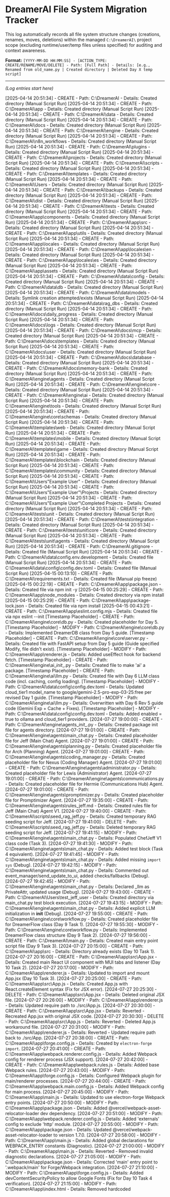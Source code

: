 # DreamerAI File System Migration Tracker

This log automatically records all file system structure changes (creations, renames, moves, deletions) within the managed `C:\DreamerAI\` project scope (excluding runtime/user/temp files unless specified) for auditing and context awareness.

**Format:** `[YYYY-MM-DD HH:MM:SS] - [ACTION_TYPE: CREATE/RENAME/MOVE/DELETE] - Path: [Full Path] - Details: [e.g., Renamed from old_name.py | Created directory | Deleted Day X temp script]`

---
*(Log entries start here)*

[2025-04-14 20:51:34] - CREATE - Path: C:\DreamerAI - Details: Created directory (Manual Script Run)
[2025-04-14 20:51:34] - CREATE - Path: C:\DreamerAI\app - Details: Created directory (Manual Script Run)
[2025-04-14 20:51:34] - CREATE - Path: C:\DreamerAI\data - Details: Created directory (Manual Script Run)
[2025-04-14 20:51:34] - CREATE - Path: C:\DreamerAI\docs - Details: Created directory (Manual Script Run)
[2025-04-14 20:51:34] - CREATE - Path: C:\DreamerAI\engine - Details: Created directory (Manual Script Run)
[2025-04-14 20:51:34] - CREATE - Path: C:\DreamerAI\n8n_workflows - Details: Created directory (Manual Script Run)
[2025-04-14 20:51:34] - CREATE - Path: C:\DreamerAI\plugins - Details: Created directory (Manual Script Run)
[2025-04-14 20:51:34] - CREATE - Path: C:\DreamerAI\projects - Details: Created directory (Manual Script Run)
[2025-04-14 20:51:34] - CREATE - Path: C:\DreamerAI\scripts - Details: Created directory (Manual Script Run)
[2025-04-14 20:51:34] - CREATE - Path: C:\DreamerAI\templates - Details: Created directory (Manual Script Run)
[2025-04-14 20:51:34] - CREATE - Path: C:\DreamerAI\Users - Details: Created directory (Manual Script Run)
[2025-04-14 20:51:34] - CREATE - Path: C:\DreamerAI\backups - Details: Created directory (Manual Script Run)
[2025-04-14 20:51:34] - CREATE - Path: C:\DreamerAI\dist - Details: Created directory (Manual Script Run)
[2025-04-14 20:51:34] - CREATE - Path: C:\DreamerAI\tests - Details: Created directory (Manual Script Run)
[2025-04-14 20:51:34] - CREATE - Path: C:\DreamerAI\app\components - Details: Created directory (Manual Script Run)
[2025-04-14 20:51:34] - CREATE - Path: C:\DreamerAI\app\src - Details: Created directory (Manual Script Run)
[2025-04-14 20:51:34] - CREATE - Path: C:\DreamerAI\app\utils - Details: Created directory (Manual Script Run)
[2025-04-14 20:51:34] - CREATE - Path: C:\DreamerAI\app\locales - Details: Created directory (Manual Script Run)
[2025-04-14 20:51:34] - CREATE - Path: C:\DreamerAI\app\locales\en - Details: Created directory (Manual Script Run)
[2025-04-14 20:51:34] - CREATE - Path: C:\DreamerAI\app\locales\es - Details: Created directory (Manual Script Run)
[2025-04-14 20:51:34] - CREATE - Path: C:\DreamerAI\app\assets - Details: Created directory (Manual Script Run)
[2025-04-14 20:51:34] - CREATE - Path: C:\DreamerAI\data\config - Details: Created directory (Manual Script Run)
[2025-04-14 20:51:34] - CREATE - Path: C:\DreamerAI\data\db - Details: Created directory (Manual Script Run)
[2025-04-14 20:51:34] - CREATE - Path: C:\DreamerAI\data\models - Details: Symlink creation attempted/exists (Manual Script Run)
[2025-04-14 20:51:34] - CREATE - Path: C:\DreamerAI\data\rag_dbs - Details: Created directory (Manual Script Run)
[2025-04-14 20:51:34] - CREATE - Path: C:\DreamerAI\docs\daily_progress - Details: Created directory (Manual Script Run)
[2025-04-14 20:51:34] - CREATE - Path: C:\DreamerAI\docs\logs - Details: Created directory (Manual Script Run)
[2025-04-14 20:51:34] - CREATE - Path: C:\DreamerAI\docs\mcp - Details: Created directory (Manual Script Run)
[2025-04-14 20:51:34] - CREATE - Path: C:\DreamerAI\docs\templates - Details: Created directory (Manual Script Run)
[2025-04-14 20:51:34] - CREATE - Path: C:\DreamerAI\docs\user - Details: Created directory (Manual Script Run)
[2025-04-14 20:51:34] - CREATE - Path: C:\DreamerAI\docs\database - Details: Created directory (Manual Script Run)
[2025-04-14 20:51:34] - CREATE - Path: C:\DreamerAI\docs\memory-bank - Details: Created directory (Manual Script Run)
[2025-04-14 20:51:34] - CREATE - Path: C:\DreamerAI\engine\agents - Details: Created directory (Manual Script Run)
[2025-04-14 20:51:34] - CREATE - Path: C:\DreamerAI\engine\core - Details: Created directory (Manual Script Run)
[2025-04-14 20:51:34] - CREATE - Path: C:\DreamerAI\engine\ai - Details: Created directory (Manual Script Run)
[2025-04-14 20:51:34] - CREATE - Path: C:\DreamerAI\engine\tools - Details: Created directory (Manual Script Run)
[2025-04-14 20:51:34] - CREATE - Path: C:\DreamerAI\engine\core\schemas - Details: Created directory (Manual Script Run)
[2025-04-14 20:51:34] - CREATE - Path: C:\DreamerAI\templates\web - Details: Created directory (Manual Script Run)
[2025-04-14 20:51:34] - CREATE - Path: C:\DreamerAI\templates\mobile - Details: Created directory (Manual Script Run)
[2025-04-14 20:51:34] - CREATE - Path: C:\DreamerAI\templates\game - Details: Created directory (Manual Script Run)
[2025-04-14 20:51:34] - CREATE - Path: C:\DreamerAI\templates\blockchain - Details: Created directory (Manual Script Run)
[2025-04-14 20:51:34] - CREATE - Path: C:\DreamerAI\templates\community - Details: Created directory (Manual Script Run)
[2025-04-14 20:51:34] - CREATE - Path: C:\DreamerAI\Users\"Example User" - Details: Created directory (Manual Script Run)
[2025-04-14 20:51:34] - CREATE - Path: C:\DreamerAI\Users\"Example User"\Projects - Details: Created directory (Manual Script Run)
[2025-04-14 20:51:34] - CREATE - Path: C:\DreamerAI\Users\"Example User"\Completed Projects - Details: Created directory (Manual Script Run)
[2025-04-14 20:51:34] - CREATE - Path: C:\DreamerAI\tests\unit - Details: Created directory (Manual Script Run)
[2025-04-14 20:51:34] - CREATE - Path: C:\DreamerAI\tests\integration - Details: Created directory (Manual Script Run)
[2025-04-14 20:51:34] - CREATE - Path: C:\DreamerAI\tests\unit\core - Details: Created directory (Manual Script Run)
[2025-04-14 20:51:34] - CREATE - Path: C:\DreamerAI\tests\unit\agents - Details: Created directory (Manual Script Run)
[2025-04-14 20:51:34] - CREATE - Path: C:\DreamerAI\.gitignore - Details: Created file (Manual Script Run)
[2025-04-14 20:51:34] - CREATE - Path: C:\DreamerAI\data\config\.env.development - Details: Created file (Manual Script Run)
[2025-04-14 20:51:34] - CREATE - Path: C:\DreamerAI\data\config\config.dev.toml - Details: Created file (Manual Script Run)
[2025-04-15 00:13:10] - CREATE - Path: C:\DreamerAI\requirements.txt - Details: Created file (Manual pip freeze)
[2025-04-15 00:22:19] - CREATE - Path: C:\DreamerAI\app\package.json - Details: Created file via npm init -y
[2025-04-15 00:25:29] - CREATE - Path: C:\DreamerAI\app\node_modules - Details: Created directory via npm install
[2025-04-15 00:25:29] - CREATE - Path: C:\DreamerAI\app\package-lock.json - Details: Created file via npm install
[2025-04-15 00:43:21] - CREATE - Path: C:\DreamerAI\app\eslint.config.mjs - Details: Created file via npx eslint --init
[Timestamp Placeholder] - CREATE - Path: C:\DreamerAI\engine\core\db.py - Details: Created placeholder for Day 5.
[Timestamp Placeholder] - MODIFY - Path: C:\DreamerAI\engine\core\db.py - Details: Implemented DreamerDB class from Day 5 guide.
[Timestamp Placeholder] - CREATE - Path: C:\DreamerAI\engine\core\server.py - Details: Created file with FastAPI setup from Day 5 guide (Guide specified Modify, file didn't exist).
[Timestamp Placeholder] - MODIFY - Path: C:\DreamerAI\app\renderer.js - Details: Added useEffect hook for backend fetch.
[Timestamp Placeholder] - CREATE - Path: C:\DreamerAI\engine\ai\__init__.py - Details: Created file to make 'ai' a package.
[Timestamp Placeholder] - CREATE - Path: C:\DreamerAI\engine\ai\llm.py - Details: Created file with Day 6 LLM class code (incl. caching, config loading).
[Timestamp Placeholder] - MODIFY - Path: C:\DreamerAI\data\config\config.dev.toml - Details: Updated cloud_tier1 model_name to google/gemini-2.5-pro-exp-03-25:free per revised Day 1 guide.
[Timestamp Placeholder] - MODIFY - Path: C:\DreamerAI\engine\ai\llm.py - Details: Overwritten with Day 6 Rev 5 guide code (Gemini Exp + Cache + Fixes).
[Timestamp Placeholder] - MODIFY - Path: C:\DreamerAI\data\config\config.dev.toml - Details: Added enabled = true to ollama and cloud_tier1 providers.
[2024-07-27 19:00:00] - CREATE - Path: C:\DreamerAI\engine\agents\__init__.py - Details: Created package init file for agents directory.
[2024-07-27 19:01:00] - CREATE - Path: C:\DreamerAI\engine\agents\main_chat.py - Details: Created placeholder file for Jeff (Main Chat) Agent.
[2024-07-27 19:01:00] - CREATE - Path: C:\DreamerAI\engine\agents\planning.py - Details: Created placeholder file for Arch (Planning) Agent.
[2024-07-27 19:01:00] - CREATE - Path: C:\DreamerAI\engine\agents\coding_manager.py - Details: Created placeholder file for Nexus (Coding Manager) Agent.
[2024-07-27 19:01:00] - CREATE - Path: C:\DreamerAI\engine\agents\administrator.py - Details: Created placeholder file for Lewis (Administrator) Agent.
[2024-07-27 19:01:00] - CREATE - Path: C:\DreamerAI\engine\agents\communications.py - Details: Created placeholder file for Hermie (Communications Hub) Agent.
[2024-07-27 19:01:00] - CREATE - Path: C:\DreamerAI\engine\agents\promptimizer.py - Details: Created placeholder file for Promptimizer Agent.
[2024-07-27 19:35:00] - CREATE - Path: C:\DreamerAI\engine\agents\rules_jeff.md - Details: Created rules file for Jeff (Main Chat) Agent V1.
[2024-07-27 19:40:00] - CREATE - Path: C:\DreamerAI\scripts\seed_rag_jeff.py - Details: Created temporary RAG seeding script for Jeff.
[2024-07-27 19:41:00] - DELETE - Path: C:\DreamerAI\scripts\seed_rag_jeff.py - Details: Deleted temporary RAG seeding script for Jeff.
[2024-07-27 19:41:15] - MODIFY - Path: C:\DreamerAI\engine\agents\main_chat.py - Details: Populated ChefJeff V1 class code (Task 3).
[2024-07-27 19:41:30] - MODIFY - Path: C:\DreamerAI\engine\agents\main_chat.py - Details: Added test block (Task 4 equivalent).
[2024-07-27 19:41:45] - MODIFY - Path: C:\DreamerAI\engine\agents\main_chat.py - Details: Added missing `import sys` (Debug).
[2024-07-27 19:42:15] - MODIFY - Path: C:\DreamerAI\engine\agents\main_chat.py - Details: Commented out event_manager/send_update_to_ui, added checks/fallbacks (Debug).
[2024-07-27 19:42:45] - MODIFY - Path: C:\DreamerAI\engine\agents\main_chat.py - Details: Declared _llm as PrivateAttr, updated usage (Debug).
[2024-07-27 19:43:00] - CREATE - Path: C:\DreamerAI\Users\test_jeff_user - Details: Created directory via main_chat.py test block execution.
[2024-07-27 19:43:15] - MODIFY - Path: C:\DreamerAI\engine\agents\main_chat.py - Details: Added explicit LLM initialization in __init__ (Debug).
[2024-07-27 19:55:00] - CREATE - Path: C:\DreamerAI\engine\core\workflow.py - Details: Created placeholder file for DreamerFlow class (Day 9 Task 1).
[2024-07-27 19:55:30] - MODIFY - Path: C:\DreamerAI\engine\core\workflow.py - Details: Implemented DreamerFlow class structure (Day 9 Task 2).
[2024-07-27 19:56:00] - CREATE - Path: C:\DreamerAI\main.py - Details: Created main entry point script file (Day 9 Task 3).
[2024-07-27 20:15:00] - CREATE - Path: C:\DreamerAI\app\src - Details: Directory already exists (Day 10 Task 1).
[2024-07-27 20:16:00] - CREATE - Path: C:\DreamerAI\app\src\App.jsx - Details: Created main React UI component with MUI tabs and listener (Day 10 Task 2).
[2024-07-27 20:17:00] - MODIFY - Path: C:\DreamerAI\app\renderer.js - Details: Updated to import and mount App.jsx (Day 10 Task 3).
[2024-07-27 20:25:00] - CREATE - Path: C:\DreamerAI\app\src\App.js - Details: Created App.js with React.createElement syntax (Fix for JSX error).
[2024-07-27 20:25:30] - DELETE - Path: C:\DreamerAI\app\src\App.jsx - Details: Deleted original JSX file.
[2024-07-27 20:26:00] - MODIFY - Path: C:\DreamerAI\app\renderer.js - Details: Updated require path to ./src/App.js.
[2024-07-27 20:30:00] - CREATE - Path: C:\DreamerAI\app\src\App.jsx - Details: Reverted - Recreated App.jsx with original JSX code.
[2024-07-27 20:30:30] - DELETE - Path: C:\DreamerAI\app\src\App.js - Details: Reverted - Deleted App.js workaround file.
[2024-07-27 20:31:00] - MODIFY - Path: C:\DreamerAI\app\renderer.js - Details: Reverted - Updated require path back to ./src/App.
[2024-07-27 20:38:00] - CREATE - Path: C:\DreamerAI\app\forge.config.js - Details: Created by `electron-forge import`.
[2024-07-27 20:41:00] - CREATE - Path: C:\DreamerAI\app\webpack.renderer.config.js - Details: Added Webpack config for renderer process (JSX support).
[2024-07-27 20:42:00] - CREATE - Path: C:\DreamerAI\app\webpack.rules.js - Details: Added base Webpack rules.
[2024-07-27 20:43:00] - MODIFY - Path: C:\DreamerAI\app\forge.config.js - Details: Configured Webpack plugin for main/renderer processes.
[2024-07-27 20:44:00] - CREATE - Path: C:\DreamerAI\app\webpack.main.config.js - Details: Added Webpack config for main process.
[2024-07-27 20:45:00] - MODIFY - Path: C:\DreamerAI\app\main.js - Details: Updated to use electron-forge Webpack entry points.
[2024-07-27 20:50:00] - MODIFY - Path: C:\DreamerAI\app\package.json - Details: Added @vercel/webpack-asset-relocator-loader dev dependency.
[2024-07-27 20:51:00] - MODIFY - Path: C:\DreamerAI\app\webpack.renderer.config.js - Details: Added 'externals' config to exclude 'http' module.
[2024-07-27 20:55:00] - MODIFY - Path: C:\DreamerAI\app\package.json - Details: Updated @vercel/webpack-asset-relocator-loader to version 1.7.0.
[2024-07-27 20:58:00] - MODIFY - Path: C:\DreamerAI\app\main.js - Details: Added global declarations for WEBPACK_ENTRY constants (Diagnostic).
[2024-07-27 21:00:00] - MODIFY - Path: C:\DreamerAI\app\main.js - Details: Reverted - Removed invalid diagnostic declarations.
[2024-07-27 21:05:00] - MODIFY - Path: C:\DreamerAI\app\package.json - Details: Corrected 'main' entry point to '.webpack/main' for Forge/Webpack integration.
[2024-07-27 21:10:00] - MODIFY - Path: C:\DreamerAI\app\forge.config.js - Details: Added devContentSecurityPolicy to allow Google Fonts (Fix for Day 10 Task 4 verification).
[2024-07-27 21:15:00] - MODIFY - Path: C:\DreamerAI\app\index.html - Details: Removed hardcoded <script src="renderer.js"> tag (Fix for Day 10 Task 4 verification).
[2025-04-16 23:22:00] - CREATE - Path: C:\DreamerAI\engine\core\bridge.py - Details: Created UI bridge module for Day 13.
[2025-04-16 23:23:00] - MODIFY - Path: C:\DreamerAI\requirements.txt - Details: Updated via pip freeze (added aiohttp).
[2025-04-16 23:24:00] - MODIFY - Path: C:\DreamerAI\engine\agents\base.py - Details: Integrated UI bridge call (send_update_to_ui).
[2025-04-16 23:24:30] - MODIFY - Path: C:\DreamerAI\engine\agents\main_chat.py - Details: Activated inherited send_update_to_ui call.
[2025-04-16 23:24:45] - MODIFY - Path: C:\DreamerAI\app\src\App.jsx - Details: Updated listener to parse JSON for UI bridge.
[2025-04-16 23:40:00] - MODIFY - Path: C:\DreamerAI\main.py - Details: Added Jeff call for bridge testing.
[2025-04-16 23:42:00] - MODIFY - Path: C:\DreamerAI\app\src\App.jsx - Details: Updated listener for debugging (simplify POST check).
[2025-04-16 23:44:00] - MODIFY - Path: C:\DreamerAI\app\src\App.jsx - Details: Changed listener port to 3131.
[2025-04-16 23:44:15] - MODIFY - Path: C:\DreamerAI\engine\core\bridge.py - Details: Changed listener URL port to 3131.
[2025-04-16 23:47:00] - MODIFY - Path: C:\DreamerAI\app\src\App.jsx - Details: Reverted listener check to specific /update path.
[2025-04-17 00:05:15] - CREATE - Path: C:\DreamerAI\app\components\MainChatPanel.jsx - Details: Created main chat UI panel component for Day 14.
[2025-04-17 00:07:30] - MODIFY - Path: C:\DreamerAI\app\src\App.jsx - Details: Integrated MainChatPanel, added chat state/handlers for Day 14.
[2025-04-17 00:09:15] - MODIFY - Path: C:\DreamerAI\engine\core\server.py - Details: Added /agents/jeff/chat endpoint for Day 14.
[2025-04-17 00:12:30] - MODIFY - Path: C:\DreamerAI\app\forge.config.js - Details: Added connect-src for localhost:8000 and localhost:3131 to devContentSecurityPolicy to fix fetch CSP error during Day 14 test.
[2024-08-12 11:21:00] - CREATE - Path: C:\DreamerAI\scripts\seed_rag_nexus.py - Details: Created temporary Nexus RAG DB seed script.
[2024-08-12 11:40:00] - CREATE - Path: C:\DreamerAI\scripts\seed_rag_nexus_lightrag.py - Details: Created ChromaDB/lightrag-based Nexus RAG DB seed script.
[2024-08-12 11:45:00] - MODIFY - Path: C:\DreamerAI\engine\agents\coding_manager.py - Details: Implemented NexusAgent V1 class, adapted RAG to use ChromaDB.
[2024-08-12 12:18:00] - MODIFY - Path: C:\DreamerAI\engine\agents\base.py - Details: Replaced content with BaseAgent V2 (ChromaDB/ST RAG implementation).
[2024-08-12 12:18:01] - MODIFY - Path: C:\DreamerAI\engine\agents\base.py - Details: Fixed multiple SyntaxErrors and PrivateAttr naming issues.
[2024-08-12 12:18:02] - MODIFY - Path: C:\DreamerAI\scripts\seed_rag_jeff.py - Details: Updated script to use agent.store_in_rag pattern.
[2024-08-12 12:22:00] - MODIFY - Path: C:\DreamerAI\scripts\seed_rag_nexus.py - Details: Replaced content with correct script using agent.store_in_rag pattern.
[2024-08-12 12:25:00] - DELETE - Path: C:\DreamerAI\scripts\seed_rag_nexus_lightrag.py - Details: Deleted obsolete ChromaDB/lightrag seed script.
[2024-08-12 12:28:00] - MODIFY - Path: C:\DreamerAI\main.py - Details: Updated to import/instantiate NexusAgent and call its run method, removing direct Lamar/Dudley calls.
[2025-04-17 23:24:05] - MODIFY - Path: C:\DreamerAI\engine\core\workflow.py - Details: Updated DreamerFlow.execute for Day 16 orchestration (Jeff->Arch->Nexus V1).
[2025-04-17 23:25:05] - MODIFY - Path: C:\DreamerAI\main.py - Details: Updated test logic for Day 16 DreamerFlow V2 execution.
[2025-04-17 23:26:05] - MODIFY - Path: C:\DreamerAI\main.py - Details: Fixed NameError by uncommenting DreamerFlow import.
[2025-04-17 23:33:00] - CREATE - Path: C:\DreamerAI\tools - Details: Created directory for toolchest and other shared tools/resources.
[2025-04-17 23:33:30] - CREATE - Path: C:\DreamerAI\tools\toolchest.json - Details: Created initial tool inventory file for Lewis V1.
[2025-04-17 23:33:50] - CREATE - Path: C:\DreamerAI\engine\agents\rules_lewis.md - Details: Created rules file for Lewis V1.
[2025-04-17 23:35:10] - CREATE - Path: C:\DreamerAI\engine\agents\lewis_agent.py - Details: Created Lewis V1 agent script.
[2025-04-17 23:40:00] - CREATE - Path: C:\DreamerAI\tools - Details: Created directory for toolchest and other shared tools/resources.
[2025-04-17 23:41:00] - CREATE - Path: C:\DreamerAI\tools\toolchest.json - Details: Created initial tool inventory file for Lewis V1.
[2025-04-18 00:15:00] - DELETE - Path: C:\DreamerAI\engine\agents\lewis_agent.py - Details: Deleted incorrectly named agent file.
[2025-04-18 00:17:00] - MODIFY - Path: C:\DreamerAI\engine\agents\administrator.py - Details: Replaced placeholder content with correct LewisAgent V1 code (from deleted lewis_agent.py).
[2025-04-18 00:25:00] - MODIFY - Path: C:\DreamerAI\main.py - Details: Imported and instantiated LewisAgent V1, added test block after Flow V2 execution.
[2025-04-18 00:35:00] - MODIFY - Path: C:\DreamerAI\engine\agents\administrator.py - Details: Corrected LewisAgent __init__ to handle BaseAgent V2 attributes (name, user_dir) and init order.
[2025-04-18 00:38:00] - CREATE - Path: C:\DreamerAI\engine\agents\rules_arch.md - Details: Created rules file for Arch V1 (Corrective action for missing Day 11 task).
[2025-04-18 01:35:00] - CREATE - Path: C:\DreamerAI\engine\agents\rules_hermie.md - Details: Created rules file for Hermie V1.
[2025-04-18 01:37:00] - CREATE - Path: C:\DreamerAI\scripts\seed_rag_hermie.py - Details: Created temporary Hermie RAG DB seed script.
[2025-04-18 01:38:00] - MODIFY - Path: C:\DreamerAI\engine\agents\communications.py - Details: Implemented HermieAgent V1 placeholder class.
[2025-04-18 01:39:00] - MODIFY - Path: C:\DreamerAI\engine\agents\communications.py - Details: Added 'agents' field declaration to fix seeding error.
[2025-04-18 01:41:00] - DELETE - Path: C:\DreamerAI\scripts\seed_rag_hermie.py - Details: Deleted temporary Hermie RAG seed script.
[2025-04-18 01:42:00] - MODIFY - Path: C:\DreamerAI\main.py - Details: Replaced content with FINAL focused Day 18 test for Hermie V1.
[2025-04-18 02:04:00] - MODIFY - Path: C:\DreamerAI\main.py - Details: Updated main.py to test Hermie V1 placeholder structure (Corrected Day 18 Scope).
[2025-04-18 15:12:00] - MODIFY - Path: C:\DreamerAI\engine\agents\communications.py - Details: Updated HermieAgent __init__ and run for V1 routing simulation (Day 19 Task 1).
[2025-04-18 15:13:00] - MODIFY - Path: C:\DreamerAI\engine\agents\planning.py - Details: Added receive_task placeholder method to PlanningAgent (Day 19 Task 2).
[2025-04-18 15:14:00] - MODIFY - Path: C:\DreamerAI\engine\agents\administrator.py - Details: Added receive_task placeholder method to LewisAgent (Day 19 Task 3).
[2025-04-18 15:15:00] - MODIFY - Path: C:\DreamerAI\main.py - Details: Updated main.py to instantiate all agents and test Hermie V1 direct routing (Day 19 Task 4).
[2025-04-18 15:45:00] - CREATE - Path: C:\DreamerAI\app\components\DreamTheatrePanel.jsx - Details: Created Dream Theatre UI Panel with WebSocket client listener (Day 20 Task 1).
[2025-04-18 15:50:00] - MODIFY - Path: C:\DreamerAI\app\src\App.jsx - Details: Imported and rendered DreamTheatrePanel in tab content (Day 20 Task 2).
[AUTO_TIMESTAMP] - CREATE - Path: C:\DreamerAI\engine\core\dream_theatre_service.py - Details: Created WebSocket connection manager service file.
[AUTO_TIMESTAMP] - CREATE - Path: C:\DreamerAI\app\components\ProjectManagerPanel.jsx - Details: Created placeholder React component as per Day 22 Task 1.
[AUTO_TIMESTAMP] - CREATE - Path: C:\DreamerAI\app\components\SettingsPanel.jsx - Details: Created placeholder React component as per Day 22 Task 2.
[AUTO_TIMESTAMP] - MODIFY - Path: C:\DreamerAI\app\src\App.jsx - Details: Verified imports, tabLabels, and renderTabContent are already correct for Day 22 Task 3.
[AUTO_TIMESTAMP] - MODIFY - Path: C:\DreamerAI\engine\core\db.py - Details: Added subprojects table schema and add_subproject method (Day 23 Task 1).
[AUTO_TIMESTAMP] - CREATE - Path: C:\DreamerAI\engine\core\project_manager.py - Details: Created ProjectManager class for subproject structure creation (Day 23 Task 2).
[AUTO_TIMESTAMP] - MODIFY - Path: C:\DreamerAI\engine\core\server.py - Details: Imported ProjectManager, added /projects/{id}/subprojects POST endpoint (Day 23 Task 3).
[AUTO_TIMESTAMP] - MODIFY - Path: C:\DreamerAI\app\components\ProjectManagerPanel.jsx - Details: Added state, inputs, button, and fetch handler for subproject creation (Day 23 Task 4).
[AUTO_TIMESTAMP] - CREATE - Path: C:\DreamerAI\engine\core\version_control.py - Details: Created VersionControl module for Git operations (Day 24 Task 3).
[AUTO_TIMESTAMP] - MODIFY - Path: C:\DreamerAI\main.py - Details: Added test block for VersionControl local ops (Day 24 Task 4).
[2025-04-24 11:15:30] - CREATE - Path: C:\DreamerAI\engine\agents\lewis.py - Details: Created Lewis agent file (Day 24 Task 2 Retry).
[2025-04-24 11:40:00] - DELETE - Path: C:\DreamerAI\engine\agents\lewis.py - Details: Deleted redundant Lewis agent file (Correct code is in administrator.py).
[2025-04-19 16:16:31] - MODIFY - Path: C:\DreamerAI\engine\core\server.py - Details: Day 23 Task 3 - Imported ProjectManager, instantiated it, added POST /projects/{project_id}/subprojects endpoint.
[2025-04-19 16:20:13] - MODIFY - Path: C:\DreamerAI\app\components\ProjectManagerPanel.jsx - Details: Day 23 Task 4 - Added state, inputs, button, and fetch handler for subproject creation.
[2025-04-19 18:13:50] - MODIFY - Path: C:\DreamerAI\engine\core\version_control.py - Details: Day 24 Fix - Added 'return True' to stage_changes method.
[2025-04-19 18:16:21] - MODIFY - Path: C:\DreamerAI\engine\core\version_control.py - Details: Day 24 Fix - Added 'return True' to commit_changes method.
[2025-04-19 18:16:44] - MODIFY - Path: C:\DreamerAI\engine\core\version_control.py - Details: Day 24 Fix - Added type ignores for ImportError block, changed files param type hint to Optional.
[2025-04-19 18:21:26] - MODIFY - Path: C:\DreamerAI\engine\ai\llm.py - Details: Day 24 Fix - Added robust checks for OpenAI-compatible response structure before accessing content.
[2025-04-19 18:46:48] - MODIFY - Path: C:\DreamerAI\.gitignore - Details: Day 24 Fix - Removed log ignore rules, added ignores for /Users/, /projects/.
[2025-04-19 18:49:23] - MODIFY - Path: C:\DreamerAI\.gitignore - Details: Day 24 Fix - Added ignores for /logs/, /docs/logs/dev_logs/, /docs/logs/raw_error_logs/, IDE folders.
[AUTO_TIMESTAMP] - REVERT - Path: C:\DreamerAI\app\components\GitHubSignIn.jsx - Details: File reverted/deleted due to git reset --hard 5a13ddb
[AUTO_TIMESTAMP] - REVERT - Path: C:\DreamerAI\app\components\SettingsPanel.jsx - Details: File reverted to commit 5a13ddb state due to git reset
[AUTO_TIMESTAMP] - REVERT - Path: C:\DreamerAI\app\src\App.jsx - Details: File reverted to commit 5a13ddb state due to git reset
[AUTO_TIMESTAMP] - REVERT - Path: C:\DreamerAI\app\package.json - Details: File reverted to commit 5a13ddb state due to git reset (removed electron-oauth2, keytar)
[AUTO_TIMESTAMP] - REVERT - Path: C:\DreamerAI\app\package-lock.json - Details: File reverted to commit 5a13ddb state due to git reset
[AUTO_TIMESTAMP] - MODIFY - Path: C:\DreamerAI\app\main.js - Details: Day 26 Task 4 - Fixed Webpack entry load logic, added keytar require block, added start-github-auth IPC placeholder.
[AUTO_TIMESTAMP] - MODIFY - Path: C:\DreamerAI\app\preload.js - Details: Day 26 Task 5 - Added contextBridge setup, whitelisted 'start-github-auth' invoke channel.
[AUTO_TIMESTAMP] - MODIFY - Path: C:\DreamerAI\app\package.json - Details: Day 26 Task 6 - Removed electron-oauth2 dependency.
[AUTO_TIMESTAMP] - MODIFY - Path: C:\DreamerAI\app\package-lock.json - Details: Day 26 Task 6 - Updated lockfile after electron-oauth2 removal.
[AUTO_TIMESTAMP] - MODIFY - Path: C:\DreamerAI\app\components\GitHubSignIn.jsx - Details: Day 26 Task 7 - Replaced component with simple IPC trigger button.
[AUTO_TIMESTAMP] - MODIFY - Path: C:\DreamerAI\app\src\App.jsx - Details: Day 26 Task 8 - Restored HTTP listener useEffect hook from Day 13/20.
[AUTO_TIMESTAMP] - MODIFY - Path: C:\DreamerAI\app\webpack.renderer.config.js - Details: Day 26 Task 9 (Debug Attempt 2) - Added resolve.fallback {http: false}.
[AUTO_TIMESTAMP] - MODIFY - Path: C:\DreamerAI\app\webpack.main.config.js - Details: Day 26 Task 9 (Debug) - Added missing require('path').
[AUTO_TIMESTAMP] - MODIFY - Path: C:\DreamerAI\app\webpack.main.config.js - Details: Day 26 Task 9 (Debug) - Added console logs for path debugging.
[AUTO_TIMESTAMP] - MODIFY - Path: C:\DreamerAI\app\webpack.rules.js - Details: Day 26 Task 9 (Debug) - Re-enabled @vercel/webpack-asset-relocator-loader rule.
[AUTO_TIMESTAMP] - MODIFY - Path: C:\DreamerAI\app\package.json - Details: Day 26 Fix 1 - Corrected main entry to 'src/main.js'.
[AUTO_TIMESTAMP] - MODIFY - Path: C:\DreamerAI\app\webpack.main.config.js - Details: Day 26 Fix 2 - Corrected entry path to './main.js' (no src/).
[AUTO_TIMESTAMP] - MODIFY - Path: C:\DreamerAI\app\package.json - Details: Day 26 Task 9 (Debug) - Added dotenv dependency.
[AUTO_TIMESTAMP] - MODIFY - Path: C:\DreamerAI\app\package-lock.json - Details: Day 26 Task 9 (Debug) - Updated lockfile after adding dotenv.
[AUTO_TIMESTAMP] - MODIFY - Path: C:\DreamerAI\app\main.js - Details: Day 26 Task 9 (Debug) - Corrected fallback loadFile path to point to source index.html.
[2024-04-27 20:30:00] - DELETE - Path: C:\DreamerAI\app\package.json - Details: Deleted conflicting package.json during structural cleanup.
[2024-04-27 20:31:00] - MOVE - Path: C:\DreamerAI\forge.config.js - Details: Moved from app/forge.config.js to root during structural cleanup.
[2024-04-27 20:32:00] - MOVE - Path: C:\DreamerAI\webpack.main.config.js - Details: Moved from app/webpack.main.config.js to root during structural cleanup.
[2024-04-27 20:33:00] - MOVE - Path: C:\DreamerAI\webpack.renderer.config.js - Details: Moved from app/webpack.renderer.config.js to root during structural cleanup.
[2024-04-27 20:34:00] - MOVE - Path: C:\DreamerAI\webpack.rules.js - Details: Moved from app/webpack.rules.js to root during structural cleanup.
[2024-04-27 20:35:00] - MOVE - Path: C:\DreamerAI\webpack.plugins.js - Details: Moved from app/webpack.plugins.js to root during structural cleanup.